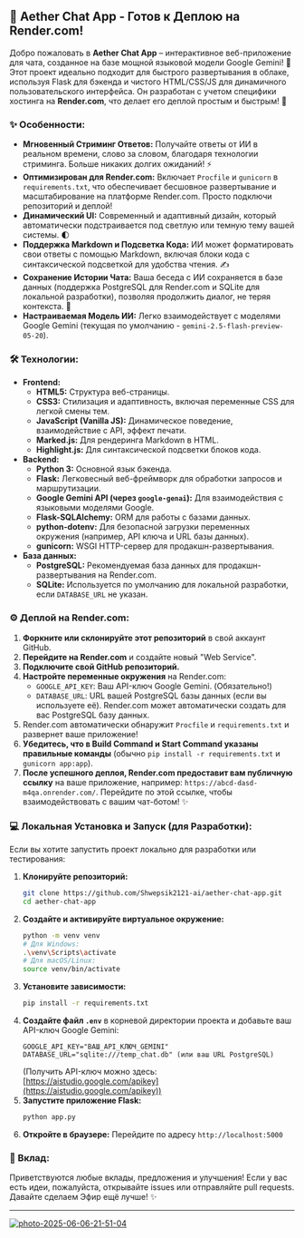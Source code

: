 ## 🚀 Aether Chat App - Готов к Деплою на Render.com\!

Добро пожаловать в **Aether Chat App** – интерактивное веб-приложение для чата, созданное на базе мощной языковой модели Google Gemini\! 🤖 Этот проект идеально подходит для быстрого развертывания в облаке, используя Flask для бэкенда и чистого HTML/CSS/JS для динамичного пользовательского интерфейса. Он разработан с учетом специфики хостинга на **Render.com**, что делает его деплой простым и быстрым\! 🎉

### ✨ Особенности:

  * **Мгновенный Стриминг Ответов:** Получайте ответы от ИИ в реальном времени, слово за словом, благодаря технологии стриминга. Больше никаких долгих ожиданий\! ⚡️
  * **Оптимизирован для Render.com:** Включает `Procfile` и `gunicorn` в `requirements.txt`, что обеспечивает бесшовное развертывание и масштабирование на платформе Render.com. Просто подключи репозиторий и деплой\!
  * **Динамический UI:** Современный и адаптивный дизайн, который автоматически подстраивается под светлую или темную тему вашей системы. 🌓
  * **Поддержка Markdown и Подсветка Кода:** ИИ может форматировать свои ответы с помощью Markdown, включая блоки кода с синтаксической подсветкой для удобства чтения. ✍️
  * **Сохранение Истории Чата:** Ваша беседа с ИИ сохраняется в базе данных (поддержка PostgreSQL для Render.com и SQLite для локальной разработки), позволяя продолжить диалог, не теряя контекста. 💾
  * **Настраиваемая Модель ИИ:** Легко взаимодействует с моделями Google Gemini (текущая по умолчанию - `gemini-2.5-flash-preview-05-20`).

### 🛠️ Технологии:

  * **Frontend:**
      * **HTML5:** Структура веб-страницы. 
      * **CSS3:** Стилизация и адаптивность, включая переменные CSS для легкой смены тем. 
      * **JavaScript (Vanilla JS):** Динамическое поведение, взаимодействие с API, эффект печати. 
      * **Marked.js:** Для рендеринга Markdown в HTML. 
      * **Highlight.js:** Для синтаксической подсветки блоков кода. 
  * **Backend:**
      * **Python 3:** Основной язык бэкенда.
      * **Flask:** Легковесный веб-фреймворк для обработки запросов и маршрутизации.
      * **Google Gemini API (через `google-genai`):** Для взаимодействия с языковыми моделями Google.
      * **Flask-SQLAlchemy:** ORM для работы с базами данных.
      * **python-dotenv:** Для безопасной загрузки переменных окружения (например, API ключа и URL базы данных).
      * **gunicorn:** WSGI HTTP-сервер для продакшн-развертывания.
  * **База данных:**
      * **PostgreSQL:** Рекомендуемая база данных для продакшн-развертывания на Render.com.
      * **SQLite:** Используется по умолчанию для локальной разработки, если `DATABASE_URL` не указан.

### ⚙️ Деплой на Render.com:

1.  **Форкните или склонируйте этот репозиторий** в свой аккаунт GitHub.
2.  **Перейдите на Render.com** и создайте новый "Web Service".
3.  **Подключите свой GitHub репозиторий.**
4.  **Настройте переменные окружения** на Render.com:
      * `GOOGLE_API_KEY`: Ваш API-ключ Google Gemini. (Обязательно\!)
      * `DATABASE_URL`: URL вашей PostgreSQL базы данных (если вы используете её). Render.com может автоматически создать для вас PostgreSQL базу данных.
5.  Render.com автоматически обнаружит `Procfile` и `requirements.txt` и развернет ваше приложение\!
6.  **Убедитесь, что в Build Command и Start Command указаны правильные команды** (обычно `pip install -r requirements.txt` и `gunicorn app:app`).
7.  **После успешного деплоя, Render.com предоставит вам публичную ссылку** на ваше приложение, например: `https://abcd-dasd-m4qa.onrender.com/`. Перейдите по этой ссылке, чтобы взаимодействовать с вашим чат-ботом\! ✨

### 💻 Локальная Установка и Запуск (для Разработки):

Если вы хотите запустить проект локально для разработки или тестирования:

1.  **Клонируйте репозиторий:**
    ```bash
    git clone https://github.com/Shwepsik2121-ai/aether-chat-app.git
    cd aether-chat-app
    ```
2.  **Создайте и активируйте виртуальное окружение:**
    ```bash
    python -m venv venv
    # Для Windows:
    .\venv\Scripts\activate
    # Для macOS/Linux:
    source venv/bin/activate
    ```
3.  **Установите зависимости:**
    ```bash
    pip install -r requirements.txt
    ```
4.  **Создайте файл `.env`** в корневой директории проекта и добавьте ваш API-ключ Google Gemini:
    ```
    GOOGLE_API_KEY="ВАШ_API_КЛЮЧ_GEMINI"
    DATABASE_URL="sqlite:///temp_chat.db" (или ваш URL PostgreSQL)
    ```
    (Получить API-ключ можно здесь: [https://aistudio.google.com/apikey](https://aistudio.google.com/apikey))
5.  **Запустите приложение Flask:**
    ```bash
    python app.py
    ```
6.  **Откройте в браузере:** Перейдите по адресу `http://localhost:5000`

### 🤝 Вклад:

Приветствуются любые вклады, предложения и улучшения\! Если у вас есть идеи, пожалуйста, открывайте issues или отправляйте pull requests. Давайте сделаем Эфир ещё лучше\! ✨

-----
[<img src="https://i.ibb.co/B5DVXbXX/photo-2025-06-06-21-51-04.jpg" alt="photo-2025-06-06-21-51-04" border="0">](https://i.ibb.co/B5DVXbXX/photo-2025-06-06-21-51-04.jpg)

